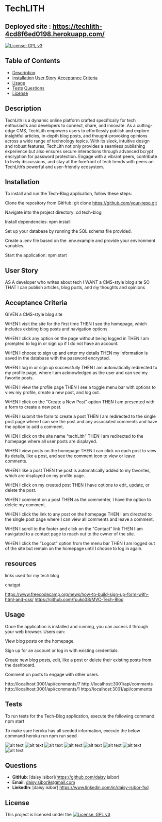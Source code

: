 # TechLITH

## Deployed site : https://techlith-4cd8f6ed0198.herokuapp.com/

[![License: GPL v3](https://img.shields.io/badge/License-GPLv3-purple.svg)](https://www.gnu.org/licenses/gpl-3.0)


## Table of Contents
- [Description](#description)
- [Installation](#Installation)
  [User Story](#user-story)
  [Acceptance Criteria](#acceptance-criteria)
- [Usage](#Usage)
- [Tests](#Tests)
  [Questions](#questions)
- [License](#license)

## Description

TechLith is a dynamic online platform crafted specifically for tech enthusiasts and developers to connect, share, and innovate. As a cutting-edge CMS, TechLith empowers users to effortlessly publish and explore insightful articles, in-depth blog posts, and thought-provoking opinions across a wide range of technology topics. With its sleek, intuitive design and robust features, TechLith not only provides a seamless publishing experience but also ensures secure interactions through advanced bcrypt encryption for password protection. Engage with a vibrant peers, contribute to lively discussions, and stay at the forefront of tech trends with peers on TechLith’s powerful and user-friendly ecosystem.


## Installation

To install and run the Tech-Blog application, follow these steps:

Clone the repository from GitHub: git clone https://github.com/your-repo.git

Navigate into the project directory: cd tech-blog

Install dependencies: npm install

Set up your database by running the SQL schema file provided.

Create a .env file based on the .env.example and provide your environment variables.

Start the application: npm start

## User Story


AS A developer who writes about tech
I WANT a CMS-style blog site
SO THAT I can publish articles, blog posts, and my thoughts and opinions


## Acceptance Criteria

GIVEN a CMS-style blog site

WHEN I visit the site for the first time
THEN I see the homepage, which includes existing blog posts and navigation options.

WHEN I click any option on the page without being logged in
THEN I am prompted to log in or sign up if I do not have an account.

WHEN I choose to sign up and enter my details
THEN my information is saved in the database with the password encrypted.

WHEN I log in or sign up successfully
THEN I am automatically redirected to my profile page, where I am acknowledged as the user and can see my favorite posts.

WHEN I view the profile page
THEN I see a toggle menu bar with options to view my profile, create a new post, and log out.

WHEN I click on the "Create a New Post" option
THEN I am presented with a form to create a new post.

WHEN I submit the form to create a post
THEN I am redirected to the single post page where I can see the post and any associated comments and have the option to add a comment.

WHEN I click on the site name "techLith"
THEN I am redirected to the homepage where all user posts are displayed.

WHEN I view posts on the homepage
THEN I can click on each post to view its details, like a post, and see the comment icon to view or leave comments.

WHEN I like a post
THEN the post is automatically added to my favorites, which are displayed on my profile page.

WHEN I click on my created post
THEN I have options to edit, update, or delete the post.

WHEN I comment on a post
THEN as the commenter, I have the option to delete my comment.

WHEN I click the link to any post on the homepage
THEN I am directed to the single post page where I can view all comments and leave a comment.

WHEN I scroll to the footer and click on the "Contact" link
THEN I am navigated to a contact page to reach out to the owner of the site.

WHEN I click the "Logout" option from the menu bar
THEN I am logged out of the site but remain on the homepage until I choose to log in again.


## resources 
 links used for my tech blog 

 chatgpt

https://www.freecodecamp.org/news/how-to-build-sign-up-form-with-html-and-css/
https://github.com/fuuko08/MVC-Tech-Blog


## Usage
Once the application is installed and running, you can access it through your web browser. Users can:

View blog posts on the homepage.

Sign up for an account or log in with existing credentials.

Create new blog posts, edit, like a post or delete their existing posts from the dashboard.

Comment on posts to engage with other users.

http://localhost:3001/api/comments/7 
http://localhost:3001/api/comments
http://localhost:3001/api/comments/1
http://localhost:3001/api/comments


## Tests
To run tests for the Tech-Blog application, execute the following command:
npm start

To make sure heroku has all seeded information, execute the below command
heroku run npm run seed

![alt text](public/images/Login-page.png)
![alt text](public/images/Sign-up.png)
![alt text](public/images/Menu.png)
![alt text](public/images/homepage.png)
![alt text](public/images/Profile-Page.png)
![alt text](public/images/New-post.png)
![alt text](public/images/Comment-Page.png)
![alt text](public/images/Contact-me.png)

## Questions

- **GitHub**: [daisy isibor](https://github.com/daisy isibor)
- **Email**: daisyisibor9@gmail.com
- **LinkedIn**: [daisy isibor] https://www.linkedin.com/in/daisy-isibor-fsd

## License
This project is licensed under the [![License: GPL v3](https://img.shields.io/badge/License-GPLv3-purple.svg)](https://www.gnu.org/licenses/gpl-3.0)



